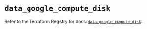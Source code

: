# `data_google_compute_disk`

Refer to the Terraform Registry for docs: [`data_google_compute_disk`](https://registry.terraform.io/providers/hashicorp/google/6.22.0/docs/data-sources/compute_disk).

